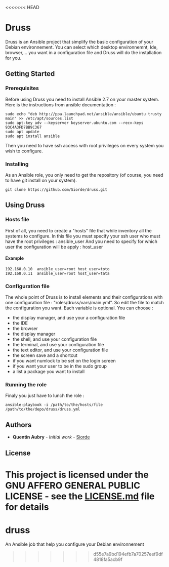 <<<<<<< HEAD
# Druss
Druss is an Ansible project that simplify the basic configuration of your Debian environnement. You can select which desktop environnemnt, Ide, browser,... you want in a configuration file and Druss will do the installation for you.
## Getting Started
### Prerequisites

Before using Druss you need to install Ansible 2.7 on your master system.
Here is the instructions from ansible documentation :
```
sudo echo "deb http://ppa.launchpad.net/ansible/ansible/ubuntu trusty main" >> /etc/apt/sources.list
sudo apt-key adv --keyserver keyserver.ubuntu.com --recv-keys 93C4A3FD7BB9C367
sudo apt update
sudo apt install ansible
```
Then you need to have ssh access with root privileges on every system you wish to configure.
### Installing
As an Ansible role, you only need to get the repository (of course, you need to have git install on your system).
```
git clone https://github.com/Siorde/druss.git
```
## Using Druss
### Hosts file
First of all, you need to create a "hosts" file that while inventory all the systems to configure.
In this file you must specify your ssh user who must have the root privileges : ansible_user
And you need to specify for which user the configuration will be apply : host_user
#### Example
```
192.168.0.10  ansible_user=root host_user=toto
192.168.0.11  ansible_user=root host_user=tata
```
### Configuration file
The whole point of Druss is to install elements and their configurations with one configuration file : "roles/druss/vars/main.yml".
So edit the file to match the configuration you want. Each variable is optional.
You can choose :
 - the display manager, and use your a configuration file
 - the IDE
 - the browser
 - the display manager
 - the shell, and use your configuration file
 - the terminal, and use your configuration file
 - the text editor, and use your configuration file
 - the screen save and a shortcut
 - if you want numlock to be set on the login screen
 - if you want your user to be in the sudo group
 - a list a package you want to install
### Running the role
Finaly you just have to lunch the role :
```
ansible-playbook -i /path/to/the/hosts/file /path/to/the/depo/druss/druss.yml
```
## Authors
* **Quentin Aubry** - *Initial work* - [Siorde](https://github.com/Siorde)
## License
This project is licensed under the GNU AFFERO GENERAL PUBLIC LICENSE - see the [LICENSE.md](LICENSE.md) file for details
=======
# druss
An Ansible job that help you configure your Debian environnement
>>>>>>> d55e7a9bd194efb7a70257eef9df4818fa5acb9f
